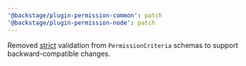 ```yaml
---
'@backstage/plugin-permission-common': patch
'@backstage/plugin-permission-node': patch
---
```


Removed [strict](https://github.com/colinhacks/zod#strict) validation from `PermissionCriteria` schemas to support backward-compatible changes.
